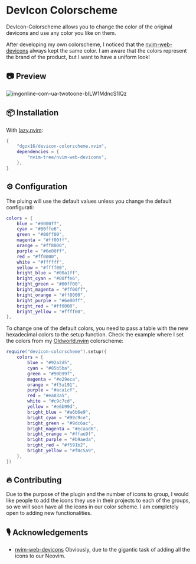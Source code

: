 # DevIcon Colorscheme

DevIcon-Colorscheme allows you to change the color of the original devicons and use any color you like on them.

After developing my own colorscheme, I noticed that the [nvim-web-devicons](https://github.com/nvim-tree/nvim-web-devicons) always kept the same color. I am aware that the colors represent the brand of the product, but I want to have a uniform look!

## 📷 Preview

![imgonline-com-ua-twotoone-bILW1MdncS1lQz](https://github.com/dgox16/devicon-colorscheme.nvim/assets/90411765/6ce07723-2bac-4116-ac8e-fc244bdf46da)

## 📦 Installation

With [lazy.nvim](https://github.com/folke/lazy.nvim):

```lua
{
    "dgox16/devicon-colorscheme.nvim",
    dependencies = {
        "nvim-tree/nvim-web-devicons",
    },
}
```

## ⚙️ Configuration

The pluing will use the default values unless you change the default configurati:

```lua
colors = {
    blue = "#0000ff",
    cyan = "#00ffe6",
    green = "#00ff00",
    magenta = "#ff00ff",
    orange = "#ff8000",
    purple = "#6e00ff",
    red = "#ff0000",
    white = "#ffffff",
    yellow = "#ffff00",
    bright_blue = "#00a1ff",
    bright_cyan = "#00ffe6",
    bright_green = "#00ff00",
    bright_magenta = "#ff00ff",
    bright_orange = "#ff8000",
    bright_purple = "#6e00ff",
    bright_red = "#ff0000",
    bright_yellow = "#ffff00",
},
```

To change one of the default colors, you need to pass a table with the new hexadecimal colors to the setup function. Check the example where I set the colors from my [Oldworld.nvim](https://github.com/dgox16/oldworld.nvim) colorscheme:

```lua
require("devicon-colorscheme").setup({
    colors = {
        blue = "#92a2d5",
        cyan = "#85b5ba",
        green = "#90b99f",
        magenta = "#e29eca",
        orange = "#f5a191",
        purple = "#aca1cf",
        red = "#ea83a5",
        white = "#c9c7cd",
        yellow = "#e6b99d",
        bright_blue = "#a6b6e9",
        bright_cyan = "#99c9ce",
        bright_green = "#9dc6ac",
        bright_magenta = "#ecaad6",
        bright_orange = "#ffae9f",
        bright_purple = "#b9aeda",
        bright_red = "#f591b2",
        bright_yellow = "#f0c5a9",
    },
})
```

## 🔥 Contributing

Due to the purpose of the plugin and the number of icons to group, I would like people to add the icons they use in their projects to each of the groups, so we will soon have all the icons in our color scheme. I am completely open to adding new functionalities.

## 🎙️ Acknowledgements

-   [nvim-web-devicons](https://github.com/nvim-tree/nvim-web-devicons) Obviously, due to the gigantic task of adding all the icons to our Neovim.
